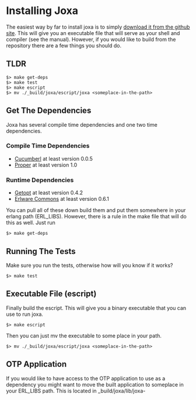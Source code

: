Installing Joxa
===============

The easiest way by far to install joxa is to simply
[download it from the github site](https://github.com/erlware/joxa/downloads). This
will give you an executable file that will serve as your shell and
compiler (see the manual). However, if you would like to build from
the repository there are a few things you should do.

TLDR
----

    $> make get-deps
    $> make test
    $> make escript
    $> mv ./_build/joxa/escript/joxa <someplace-in-the-path>

Get The Dependencies
--------------------

Joxa has several compile time dependencies and one two time dependencies.

### Compile Time Dependencies

* [Cucumberl](https://github.com/membase/cucumberl) at least version 0.0.5
* [Proper](https://github.com/manopapad/proper) at least version 1.0

### Runtime Dependencies

* [Getopt](https://github.com/jcomellas/getopt) at least version 0.4.2
* [Erlware Commons](https://github.com/erlware/erlware_commons) at
  least version 0.6.1

You can pull all of these down build them and put them somewhere in
your erlang path (ERL_LIBS). However, there is a rule in the make file
that will do this as well. Just run

    $> make get-deps

Running The Tests
-----------------

Make sure you run the tests, otherwise how will you know if it works?

    $> make test

Executable File (escript)
-------------------------

Finally build the escript. This will give you a binary executable that
you can use to run joxa.

    $> make escript

Then you can just mv the executable to some place in your path.

    $> mv ./_build/joxa/escript/joxa <someplace-in-the-path>


OTP Application
---------------

If you would like to have access to the OTP application to use as a
dependency you might want to move the built application to someplace
in your ERL_LIBS path. This is located in _build/joxa/lib/joxa-<vsn>
